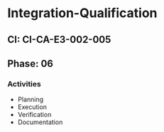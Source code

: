 # Integration-Qualification

## CI: CI-CA-E3-002-005
## Phase: 06

### Activities
- Planning
- Execution
- Verification
- Documentation

